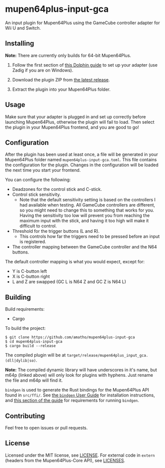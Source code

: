 # mupen64plus-input-gca

An input plugin for Mupen64Plus using the GameCube controller adapter for Wii U and Switch.

## Installing

**Note:** There are currently only builds for 64-bit Mupen64Plus.

1. Follow the first section of [this Dolphin guide](https://dolphin-emu.org/docs/guides/how-use-official-gc-controller-adapter-wii-u#Installation) to set up your adapter (use Zadig if you are on Windows).

1. Download the plugin ZIP from [the latest release](../../releases/latest).

1. Extract the plugin into your Mupen64Plus folder.

## Usage

Make sure that your adapter is plugged in and set up correctly before launching Mupen64Plus, otherwise the plugin will
fail to load. Then select the plugin in your Mupen64Plus frontend, and you are good to go!

## Configuration

After the plugin has been used at least once, a file will be generated in your Mupen64Plus folder named
`mupen64plus-input-gca.toml`. This file contains the configuration for the plugin. Changes in the configuration will be
loaded the next time you start your frontend.

You can configure the following:

* Deadzones for the control stick and C-stick.
* Control stick sensitivity.
    * Note that the default sensitivity setting is based on the controllers I had available when testing. All GameCube
    controllers are different, so you might need to change this to something that works for you. Having the sensitivity
    too low will prevent you from reaching the maximum input with the stick, and having it too high will make it
    difficult to control.
* Threshold for the trigger buttons (L and R).
    * This controls how far the triggers need to be pressed before an input is registered.
* The controller mapping between the GameCube controller and the N64 buttons.

The default controller mapping is what you would expect, except for:

* Y is C-button left
* X is C-button right
* L and Z are swapped (GC L is N64 Z and GC Z is N64 L)

## Building

Build requirements:

* Cargo

To build the project:

```
$ git clone https://github.com/amatho/mupen64plus-input-gca
$ cd mupen64plus-input-gca
$ cargo build --release
```

The compiled plugin will be at `target/release/mupen64plus_input_gca.(dll|dylib|so)`.

**Note:** The compiled dynamic library will have underscores in it's name, but m64p (linked above) will only look for plugins with hyphens. Just rename the file and m64p will find it.

`bindgen` is used to generate the Rust bindings for the Mupen64Plus API found in `src/ffi/`. See [the `bindgen` User Guide](https://rust-lang.github.io/rust-bindgen/command-line-usage.html)
for installation instructions, and [this section of the guide](https://rust-lang.github.io/rust-bindgen/requirements.html) for requirements for running `bindgen`.

## Contributing

Feel free to open issues or pull requests.

## License

Licensed under the MIT license, see [LICENSE](LICENSE). For external code in `extern` (headers from the Mupen64Plus-Core API), see [LICENSES](extern/LICENSES).
